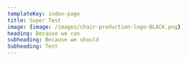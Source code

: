 ```yaml
---
templateKey: index-page
title: Super Test
image: {image: /images/chair-production-logo-BLACK.png}
heading: Because we can
subheading: Because we should
Subheading: Test
---
```

